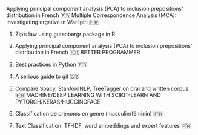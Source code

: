 Applying principal component analysis (PCA) to inclusion prepositions' distribution in French 🇫🇷
Multiple Correspondence Analysis (MCA): investigating ergative in Warlipiri 🇫🇷
1. Zip’s law using gutenbergr package in R
3. Applying principal component analysis (PCA) to inclusion prepositions’ distribution in French 🇫🇷
BETTER PROGRAMMER

1. Best practices in Python 🇫🇷
2. A serious guide to git 🇬🇧
1. Compare Spacy, StanfordNLP, TreeTagger on oral and written corpus 🇫🇷
MACHINE/DEEP LEARNING WITH SCIKIT-LEARN AND PYTORCH/KERAS/HUGGINGFACE

1. Classification de prénoms en genre (masculin/féminin) 🇫🇷
2. Text Classification: TF-IDF, word embeddings and expert features 🇫🇷